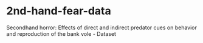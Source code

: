 # 2nd-hand-fear-data
Secondhand horror: Effects of direct and indirect predator cues on behavior and reproduction of the bank vole - Dataset

